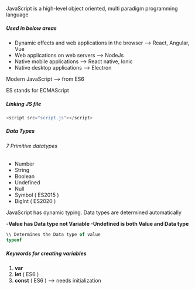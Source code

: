 JavaScript is a high-level object oriented, multi paradigm programming language

##### Used in below areas
* Dynamic effects and web applications in the browser --> React, Angular, Vue
* Web applications on web servers                                 --> NodeJs
* Native mobile applications                                           --> React native, Ionic
* Native desktop applications                                         --> Electron


Modern JavaScript --> from ES6

ES stands for ECMAScript

##### Linking JS file
~~~javascript
<script src="script.js"></script>
~~~

##### Data Types

###### 7 Primitive datatypes

* Number
* String
* Boolean
* Undefined
* Null
* Symbol ( ES2015 )
* BigInt ( ES2020 )

JavaScript has dynamic typing. Data types  are determined automatically

-**Value has Data type not Variable
-Undefined is both Value and Data type**

```javascript
\\ Determines the Data type of value
typeof
```

##### Keywords for creating variables
1. **var**
2. __let__ ( ES6 )
3. __const__ ( ES6 )   --> needs initialization
